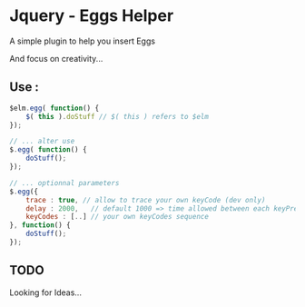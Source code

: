 Jquery - Eggs Helper
====================

A simple plugin to help you insert Eggs

And focus on creativity...

Use :
-----

```javascript
$elm.egg( function() {
    $( this ).doStuff // $( this ) refers to $elm
});

// ... alter use
$.egg( function() {
    doStuff();
});

// ... optionnal parameters
$.egg({
    trace : true, // allow to trace your own keyCode (dev only)
    delay : 2000,   // default 1000 => time allowed between each keyPress
    keyCodes : [..] // your own keyCodes sequence
}, function() {
    doStuff();
});
```

TODO
----

Looking for Ideas...